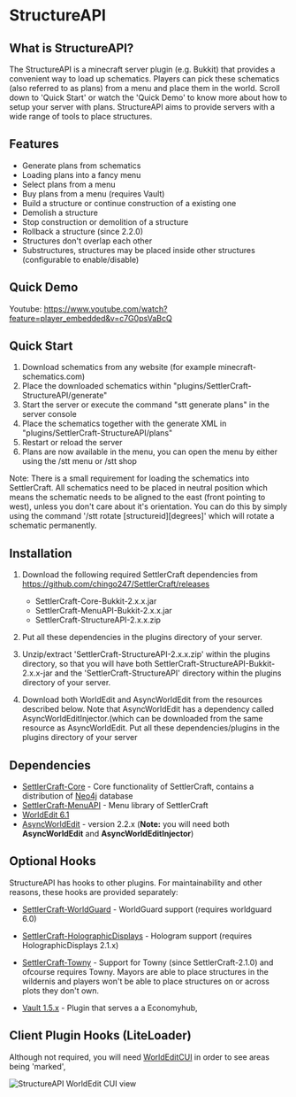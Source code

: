 # StructureAPI

## What is StructureAPI?
The StructureAPI is a minecraft server plugin (e.g. Bukkit) that provides a convenient way to load up schematics. Players can pick these schematics (also referred to as plans) from a menu and place them in the world. Scroll down to 'Quick Start' or watch the 'Quick Demo' to know more about how to setup your server with plans. StructureAPI aims to provide servers with a wide range of tools to place structures. 
## Features
* Generate plans from schematics
* Loading plans into a fancy menu
* Select plans from a menu
* Buy plans from a menu (requires Vault)
* Build a structure or continue construction of a existing one
* Demolish a structure
* Stop construction or demolition of a structure
* Rollback a structure (since 2.2.0)
* Structures don't overlap each other
* Substructures, structures may be placed inside other structures (configurable to enable/disable)

## Quick Demo
Youtube: https://www.youtube.com/watch?feature=player_embedded&v=c7G0psVaBcQ

## Quick Start
1. Download schematics from any website (for example minecraft-schematics.com)
2. Place the downloaded schematics within "plugins/SettlerCraft-StructureAPI/generate"
3. Start the server or execute the command "stt generate plans" in the server console
4. Place the schematics together with the generate XML in "plugins/SettlerCraft-StructureAPI/plans"
5. Restart or reload the server
6. Plans are now available in the menu, you can open the menu by either using the /stt menu or /stt shop

Note: There is a small requirement for loading the schematics into SettlerCraft. All schematics need to be placed in neutral position which means the schematic needs to be aligned to the east (front pointing to west), unless you don't care about it's orientation. You can do this by simply using the command '/stt rotate [structureid][degrees]' which will rotate a schematic permanently.


## Installation
1. Download the following required SettlerCraft dependencies from https://github.com/chingo247/SettlerCraft/releases
      * SettlerCraft-Core-Bukkit-2.x.x.jar
      * SettlerCraft-MenuAPI-Bukkit-2.x.x.jar
      * SettlerCraft-StructureAPI-2.x.x.zip
2. Put all these dependencies in the plugins directory of your server.

3. Unzip/extract 'SettlerCraft-StructureAPI-2.x.x.zip' within the plugins directory, so that you will have both SettlerCraft-StructureAPI-Bukkit-2.x.x-jar and the 'SettlerCraft-StructureAPI' directory within the plugins directory of your server.

4. Download both WorldEdit and AsyncWorldEdit from the resources described below. Note that AsyncWorldEdit has a dependency called AsyncWorldEditInjector.(which can be downloaded from the same resource as AsyncWorldEdit. Put all these dependencies/plugins in the plugins directory of your server

## Dependencies
* [SettlerCraft-Core](https://github.com/chingo247/SettlerCraft/releases/) - Core functionality of SettlerCraft, contains a distribution of [Neo4j](http://neo4j.com/) database
* [SettlerCraft-MenuAPI](https://github.com/chingo247/SettlerCraft/releases/) - Menu library of SettlerCraft
* [WorldEdit 6.1](http://dev.bukkit.org/bukkit-plugins/worldedit/files/61-world-edit-6-1-up-to-mc-1-8-6/)
* [AsyncWorldEdit](https://github.com/SBPrime/AsyncWorldEdit/releases|) - version 2.2.x (**Note:** you will need both **AsyncWorldEdit** and **AsyncWorldEditInjector**)

## Optional Hooks
StructureAPI has hooks to other plugins. For maintainability and other reasons, these hooks are provided separately:
* [SettlerCraft-WorldGuard](https://github.com/chingo247/SettlerCraft/releases/) - WorldGuard support (requires worldguard 6.0)
* [SettlerCraft-HolographicDisplays](https://github.com/chingo247/SettlerCraft/releases/) - Hologram support (requires HolographicDisplays 2.1.x)

* [SettlerCraft-Towny](https://github.com/chingo247/SettlerCraft/releases/) - Support for Towny (since SettlerCraft-2.1.0) and ofcourse requires Towny. Mayors are able to place structures in the wildernis and players won't be able to place structures on or across plots they don't own.

* [Vault 1.5.x](http://dev.bukkit.org/bukkit-plugins/vault/) - Plugin that serves a a Economyhub, 
 
## Client Plugin Hooks (LiteLoader)
Although not required,  you will need [WorldEditCUI](http://www.minecraftforum.net/forums/mapping-and-modding/minecraft-mods/1292886-worldeditcui) in order to see areas being 'marked',

![StructureAPI WorldEdit CUI view](http://dev.bukkit.org/thumbman/images/83/716/600x434/worldedit-cui.PNG.-m1.png "WorldEditCUI")


